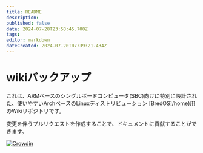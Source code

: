 ```yaml
---
title: README
description:
published: false
date: 2024-07-28T23:58:45.700Z
tags:
editor: markdown
dateCreated: 2024-07-20T07:39:21.434Z
---
```


# wikiバックアップ

これは、ARMベースのシングルボードコンピュータ(SBC)向けに特別に設計された、使いやすいArchベースのLinuxディストリビューション [BredOS]/home)用のWikiリポジトリです。

変更を伴うプルリクエストを作成することで、ドキュメントに貢献することができます。

[![Crowdin](https://badges.crowdin.net/e/79de63f39f14962a569beb112d22861c/localized.svg)](https://bredos.crowdin.com/wiki)
